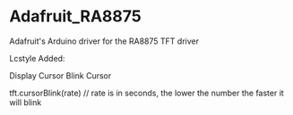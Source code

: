 Adafruit_RA8875
===============

Adafruit's Arduino driver for the RA8875 TFT driver

Lcstyle Added:

Display Cursor
Blink Cursor

tft.cursorBlink(rate) // rate is in seconds, the lower the number the faster it will blink
